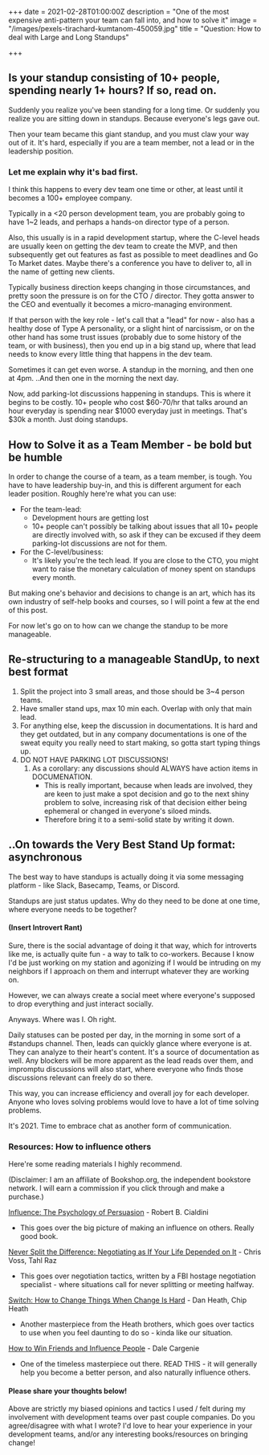 +++
date = 2021-02-28T01:00:00Z
description = "One of the most expensive anti-pattern your team can fall into, and how to solve it"
image = "/images/pexels-tirachard-kumtanom-450059.jpg"
title = "Question: How to deal with Large and Long Standups"

+++
## Is your standup consisting of 10+ people, spending nearly 1+ hours? If so, read on.

Suddenly you realize you've been standing for a long time. Or suddenly you realize you are sitting down in standups. Because everyone's legs gave out.

Then your team became this giant standup, and you must claw your way out of it. It's hard, especially if you are a team member, not a lead or in the leadership position.

### Let me explain why it's bad first.

I think this happens to every dev team one time or other, at least until it becomes a 100+ employee company.

Typically in a <20 person development team, you are probably going to have 1\~2 leads, and perhaps a hands-on director type of a person.

Also, this usually is in a rapid development startup, where the C-level heads are usually keen on getting the dev team to create the MVP, and then subsequently get out features as fast as possible to meet deadlines and Go To Market dates. Maybe there's a conference you have to deliver to, all in the name of getting new clients.

Typically business direction keeps changing in those circumstances, and pretty soon the pressure is on for the CTO / director. They gotta answer to the CEO and eventually it becomes a micro-managing environment.

If that person with the key role - let's call that a "lead" for now - also has a healthy dose of Type A personality, or a slight hint of narcissism, or on the other hand has some trust issues (probably due to some history of the team, or with business), then you end up in a big stand up, where that lead needs to know every little thing that happens in the dev team. 

Sometimes it can get even worse. A standup in the morning, and then one at 4pm. ..And then one in the morning the next day. 

Now, add parking-lot discussions happening in standups. This is where it begins to be costly. 10+ people who cost $60-70/hr that talks around an hour everyday is spending near $1000 everyday just in meetings. That's $30k a month. Just doing standups.

## How to Solve it as a Team Member - be bold but be humble

In order to change the course of a team, as a team member, is tough. You have to have leadership buy-in, and this is different argument for each leader position. Roughly here're what you can use:

* For the team-lead:
  * Development hours are getting lost
  * 10+ people can't possibly be talking about issues that all 10+ people are directly involved with, so ask if they can be excused if they deem parking-lot discussions are not for them.
* For the C-level/business:
  * It's likely you're the tech lead. If you are close to the CTO, you might want to raise the monetary calculation of money spent on standups every month.

But making one's behavior and decisions to change is an art, which has its own industry of self-help books and courses, so I will point a few at the end of this post.

For now let's go on to how can we change the standup to be more manageable.

## Re-structuring to a manageable StandUp, to next best format

1. Split the project into 3 small areas, and those should be 3\~4 person teams.
2. Have smaller stand ups, max 10 min each. Overlap with only that main lead.
3. For anything else, keep the discussion in documentations. It is hard and they get outdated, but in any company documentations is one of the sweat equity you really need to start making, so gotta start typing things up.
4. DO NOT HAVE PARKING LOT DISCUSSIONS!
   1. As a corollary: any discussions should ALWAYS have action items in DOCUMENATION.
      * This is really important, because when leads are involved, they are keen to just make a spot decision and go to the next shiny problem to solve, increasing risk of that decision either being ephemeral or changed in everyone's siloed minds.
      * Therefore bring it to a semi-solid state by writing it down.

## ..On towards the Very Best Stand Up format: asynchronous

The best way to have standups is actually doing it via some messaging platform - like Slack, Basecamp, Teams, or Discord. 

Standups are just status updates. Why do they need to be done at one time, where everyone needs to be together?

#### (Insert Introvert Rant)

Sure, there is the social advantage of doing it that way, which for introverts like me, is actually quite fun - a way to talk to co-workers. Because I know I'd be just working on my station and agonizing if I would be intruding on my neighbors if I approach on them and interrupt whatever they are working on.

However, we can always create a social meet where everyone's supposed to drop everything and just interact socially. 

Anyways. Where was I. Oh right.

Daily statuses can be posted per day, in the morning in some sort of a #standups channel. Then, leads can quickly glance where everyone is at. They can analyze to their heart's content. It's a source of documentation as well. Any blockers will be more apparent as the lead reads over them, and impromptu discussions will also start, where everyone who finds those discussions relevant can freely do so there.

This way, you can increase efficiency and overall joy for each developer. Anyone who loves solving problems would love to have a lot of time solving problems. 

It's 2021. Time to embrace chat as another form of communication.

### Resources: How to influence others

Here're some reading materials I highly recommend. 

(Disclaimer: I am an affiliate of Bookshop.org, the independent bookstore network. I will earn a commission if you click through and make a purchase.)

[Influence: The Psychology of Persuasion](https://bookshop.org/books/influence-the-psychology-of-persuasion-revised/9780061241895?aid=22777&listref=books-to-influence-others) - Robert B. Cialdini

* This goes over the big picture of making an influence on others. Really good book.

[Never Split the Difference: Negotiating as If Your Life Depended on It](https://bookshop.org/books/never-split-the-difference-negotiating-as-if-your-life-depended-on-it/9780062407801?aid=22777&listref=books-to-influence-others) - Chris Voss, Tahl Raz

* This goes over negotiation tactics, written by a FBI hostage negotiation specialist - where situations call for never splitting or meeting halfway. 

[Switch: How to Change Things When Change Is Hard](https://bookshop.org/books/switch-how-to-change-things-when-change-is-hard/9780385528757?aid=22777&listref=books-to-influence-others) - Dan Heath,  Chip Heath

* Another masterpiece from the Heath brothers, which goes over tactics to use when you feel daunting to do so - kinda like our situation.

[How to Win Friends and Influence People](https://bookshop.org/books/how-to-win-friends-and-influence-people-9780671027032/9781439167342?aid=22777&listref=books-to-influence-others) - Dale Cargenie

* One of the timeless masterpiece out there. READ THIS - it will generally help you become a better person, and also naturally influence others.

#### Please share your thoughts below!

Above are strictly my biased opinions and tactics I used / felt during my involvement with development teams over past couple companies. Do you agree/disagree with what I wrote? I'd love to hear your experience in your development teams, and/or any interesting books/resources on bringing change!
